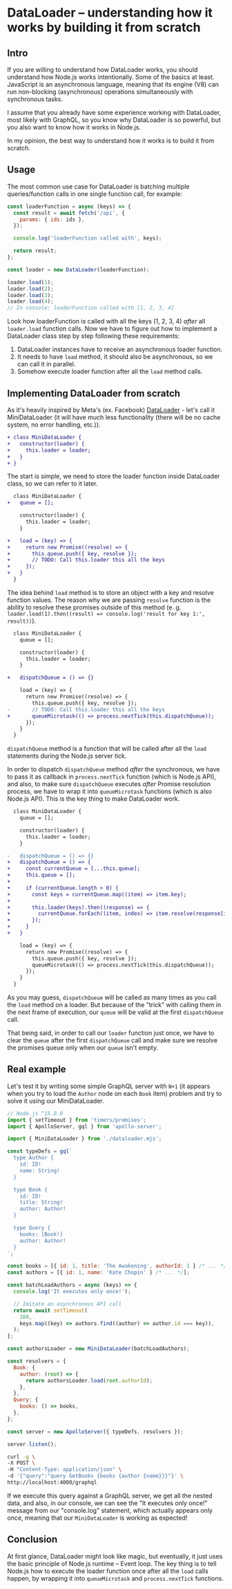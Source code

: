 # DataLoader – understanding how it works by building it from scratch

## Intro

If you are willing to understand how DataLoader works, you should understand how Node.js works intentionally. Some of the basics at least. JavaScript is an asynchronous language, meaning that its engine (V8) can run non-blocking (asynchronous) operations simultaneously with synchronous tasks.

I assume that you already have some experience working with DataLoader, most likely with GraphQL, so you know why DataLoader is so powerful, but you also want to know how it works in Node.js.

In my opinion, the best way to understand how it works is to build it from scratch.

## Usage

The most common use case for DataLoader is batching multiple queries/function calls in one single function call, for example:

```js
const loaderFunction = async (keys) => {
  const result = await fetch('/api', {
    params: { ids: ids },
  });

  console.log('loaderFunction called with', keys);

  return result;
};

const loader = new DataLoader(loaderFunction);

loader.load(1);
loader.load(2);
loader.load(3);
loader.load(4);
// In console: loaderFunction called with [1, 2, 3, 4]
```

Look how loaderFunction is called with all the keys (1, 2, 3, 4) _after_ all `loader.load` function calls. Now we have to figure out how to implement a DataLoader class step by step following these requirements:

1. DataLoader instances have to receive an asynchronous loader function.
2. It needs to have `load` method, it should also be asynchronous, so we can call it in parallel.
3. Somehow execute loader function after all the `load` method calls.

## Implementing DataLoader from scratch

As it's heavily inspired by Meta's (ex. Facebook) [DataLoader](https://github.com/graphql/dataloader) - let's call it MiniDataLoader (it will have much less functionality (there will be no cache system, no error handling, etc.)).

```diff
+ class MiniDataLoader {
+   constructor(loader) {
+     this.loader = loader;
+   }
+ }
```

The start is simple, we need to store the loader function inside DataLoader class, so we can refer to it later.

```diff
  class MiniDataLoader {
+   queue = [];

    constructor(loader) {
      this.loader = loader;
    }

+   load = (key) => {
+     return new Promise((resolve) => {
+       this.queue.push({ key, resolve });
+       // TODO: Call this.loader this all the keys
+     });
+   }
  }
```

The idea behind `load` method is to store an object with a key and resolve function values. The reason why we are passing `resolve` function is the ability to resolve these promises outside of this method (e. g. `loader.load(1).then((result) => console.log('result for key 1:', result))`).

```diff
  class MiniDataLoader {
    queue = [];

    constructor(loader) {
      this.loader = loader;
    }

+   dispatchQueue = () => {}

    load = (key) => {
      return new Promise((resolve) => {
        this.queue.push({ key, resolve });
-       // TODO: Call this.loader this all the keys
+       queueMicrotask(() => process.nextTick(this.dispatchQueue));
      });
    }
  }
```

`dispatchQueue` method is a function that will be called after all the `load` statements during the Node.js server tick.

In order to dispatch `dispatchQueue` method _after_ the synchronous, we have to pass it as callback in `process.nextTick` function (which is Node.js API), and also, to make sure `dispatchQueue` executes _after_ Promise resolution process, we have to wrap it into `queueMicrotask` functions (which is also Node.js API). This is the key thing to make DataLoader work.

```diff
  class MiniDataLoader {
    queue = [];

    constructor(loader) {
      this.loader = loader;
    }

-   dispatchQueue = () => {}
+   dispatchQueue = () => {
+     const currentQueue = [...this.queue];
+     this.queue = [];
+
+     if (currentQueue.length > 0) {
+       const keys = currentQueue.map((item) => item.key);
+
+       this.loader(keys).then((response) => {
+         currentQueue.forEach((item, index) => item.resolve(response[index]));
+       });
+     }
+   }

    load = (key) => {
      return new Promise((resolve) => {
        this.queue.push({ key, resolve });
        queueMicrotask(() => process.nextTick(this.dispatchQueue));
      });
    }
  }
```

As you may guess, `dispatchQueue` will be called as many times as you call the `load` method on a loader. But because of the "trick" with calling them in the next frame of execution, our `queue` will be valid at the first `dispatchQueue` call.

That being said, in order to call our `loader` function just once, we have to clear the `queue` after the first `dispatchQueue` call and make sure we resolve the promises queue only when our `queue` isn't empty.

## Real example

Let's test it by writing some simple GraphQL server with `N+1` (it appears when you try to load the `Author` node on each `Book` item) problem and try to solve it using our MiniDataLoader.

```js
// Node.js ^15.0.0
import { setTimeout } from 'timers/promises';
import { ApolloServer, gql } from 'apollo-server';

import { MiniDataLoader } from './dataloader.mjs';

const typeDefs = gql`
  type Author {
    id: ID!
    name: String!
  }

  type Book {
    id: ID!
    title: String!
    author: Author!
  }

  type Query {
    books: [Book!]
    author: Author!
  }
`;

const books = [{ id: 1, title: 'The Awakening', authorId: 1 } /* ... */];
const authors = [{ id: 1, name: 'Kate Chopin' } /* ... */];

const batchLoadAuthors = async (keys) => {
  console.log('It executes only once!');

  // Imitate an asynchronous API call
  return await setTimeout(
    200,
    keys.map((key) => authors.find((author) => author.id === key)),
  );
};

const authorsLoader = new MiniDataLoader(batchLoadAuthors);

const resolvers = {
  Book: {
    author: (root) => {
      return authorsLoader.load(root.authorId);
    },
  },
  Query: {
    books: () => books,
  },
};

const server = new ApolloServer({ typeDefs, resolvers });

server.listen();
```

```bash
curl -g \
-X POST \
-H "Content-Type: application/json" \
-d '{"query":"query GetBooks {books {author {name}}}"}' \
http://localhost:4000/graphql
```

If we execute this query against a GraphQL server, we get all the nested data, and also, in our console, we can see the "It executes only once!" message from our "console.log" statement, which actually appears only once, meaning that our `MiniDataLoader` is working as expected!

## Conclusion

At first glance, DataLoader might look like magic, but eventually, it just uses the basic principle of Node.js runtime – Event loop. The key thing is to tell Node.js how to execute the loader function once after all the `load` calls happen, by wrapping it into `queueMicrotask` and `process.nextTick` functions.
